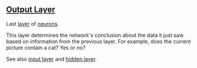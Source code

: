 ## [Output Layer](#output-layer)

Last [layer](#layer) of [neurons](#neuron).

This layer determines the network's conclusion about the data it just saw based on information from the previous layer. For example, does the current picture contain a cat? Yes or no?

See also [input layer](#input_layer) and [hidden layer](#hidden_layer).